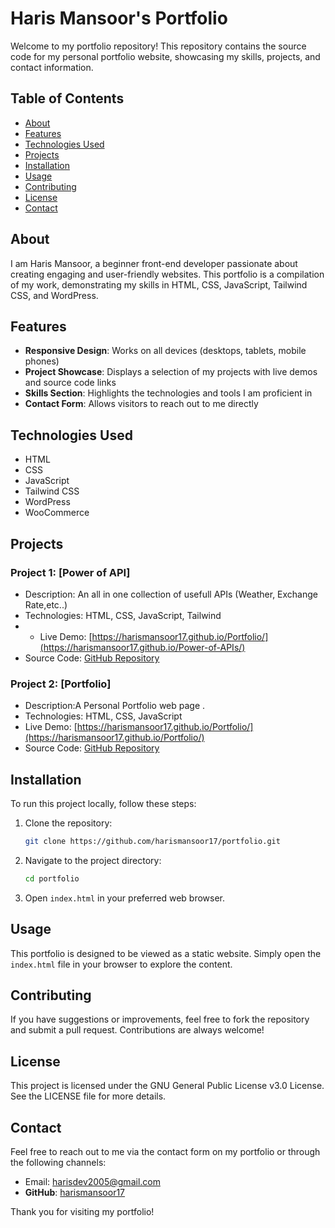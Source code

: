 # Haris Mansoor's Portfolio

Welcome to my portfolio repository! This repository contains the source code for my personal portfolio website, showcasing my skills, projects, and contact information.

## Table of Contents

- [About](#about)
- [Features](#features)
- [Technologies Used](#technologies-used)
- [Projects](#projects)
- [Installation](#installation)
- [Usage](#usage)
- [Contributing](#contributing)
- [License](#license)
- [Contact](#contact)

## About

I am Haris Mansoor, a beginner front-end developer passionate about creating engaging and user-friendly websites. This portfolio is a compilation of my work, demonstrating my skills in HTML, CSS, JavaScript, Tailwind CSS, and WordPress.

## Features

- **Responsive Design**: Works on all devices (desktops, tablets, mobile phones)
- **Project Showcase**: Displays a selection of my projects with live demos and source code links
- **Skills Section**: Highlights the technologies and tools I am proficient in
- **Contact Form**: Allows visitors to reach out to me directly

## Technologies Used

- HTML
- CSS
- JavaScript
- Tailwind CSS
- WordPress
- WooCommerce

## Projects

### Project 1: [Power of API]
- Description: An all in one collection of usefull APIs (Weather, Exchange Rate,etc..)
- Technologies: HTML, CSS, JavaScript, Tailwind
- - Live Demo: [https://harismansoor17.github.io/Portfolio/](https://harismansoor17.github.io/Power-of-APIs/)
- Source Code: [GitHub Repository](https://github.com/harismansoor17/Power-of-APIs)


### Project 2: [Portfolio]
- Description:A Personal Portfolio web page .
- Technologies: HTML, CSS, JavaScript
- Live Demo: [https://harismansoor17.github.io/Portfolio/](https://harismansoor17.github.io/Portfolio/)
- Source Code: [GitHub Repository](https://github.com/harismansoor17/Portfolio)


## Installation

To run this project locally, follow these steps:

1. Clone the repository:
    ```bash
    git clone https://github.com/harismansoor17/portfolio.git
    ```

2. Navigate to the project directory:
    ```bash
    cd portfolio
    ```

3. Open `index.html` in your preferred web browser.

## Usage

This portfolio is designed to be viewed as a static website. Simply open the `index.html` file in your browser to explore the content.

## Contributing

If you have suggestions or improvements, feel free to fork the repository and submit a pull request. Contributions are always welcome!

## License

This project is licensed under the GNU General Public License v3.0 License. See the LICENSE file for more details.

## Contact

Feel free to reach out to me via the contact form on my portfolio or through the following channels:

- Email: [harisdev2005@gmail.com](mailto:harisdev2005@gmail.com)
- **GitHub**: [harismansoor17](https://github.com/harismansoor17)

Thank you for visiting my portfolio!

